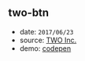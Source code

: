 ## two-btn

* date: `2017/06/23`
* source: [TWO Inc.](http://two2.jp/)
* demo: [codepen](https://codepen.io/yrq110/pen/MopwjB)
